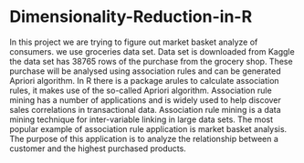 # Dimensionality-Reduction-in-R
In this project we are trying to figure out market basket analyze of consumers. we use groceries data set. Data set is downloaded from Kaggle the data set has 38765 rows of the purchase from the grocery shop. These purchase will be analysed using association rules and can be generated Apriori algorithm. In R there is a package arules to calculate association rules, it makes use of the so-called Apriori algorithm. Association rule mining has a number of applications and is widely used to help discover sales correlations in transactional data. Association rule mining is a data mining technique for inter-variable linking in large data sets. The most popular example of association rule application is market basket analysis. The purpose of this application is to analyze the relationship between a customer and the highest purchased products.

